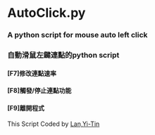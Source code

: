# AutoClick.py
### A python script for mouse auto left click
### 自動滑鼠左鍵連點的python script

#### [F7]修改連點速率
#### [F8]觸發/停止連點功能
#### [F9]離開程式

This Script Coded by [Lan,Yi-Tin](https://github.com/lanyitin)

